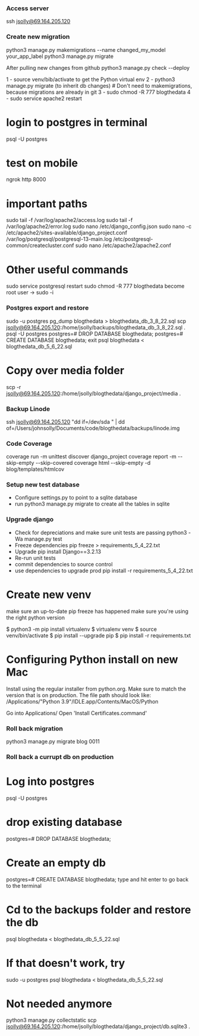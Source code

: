 ### Access server
ssh jsolly@69.164.205.120

### Create new migration
 python3 manage.py makemigrations --name changed_my_model your_app_label
 python3 manage.py migrate


After pulling new changes from github
python3 manage.py check --deploy

1 - source venv/bib/activate to get the Python virtual env
2 - python3 manage.py migrate (to inherit db changes) # Don't need to makemigrations, because migrations are already in git
3 - sudo chmod -R 777 blogthedata
4 - sudo service apache2 restart  


# login to postgres in terminal
psql -U postgres

# test on mobile
ngrok http 8000

# important paths
sudo tail -f /var/log/apache2/access.log
sudo tail -f /var/log/apache2/error.log
sudo nano /etc/django_config.json 
sudo nano -c /etc/apache2/sites-available/django_project.conf
/var/log/postgresql/postgresql-13-main.log
/etc/postgresql-common/createcluster.conf 
sudo nano /etc/apache2/apache2.conf


# Other useful commands
sudo service postgresql restart
sudo chmod -R 777 blogthedata
become root user -> sudo -i

### Postgres export and restore
sudo -u postgres pg_dump blogthedata > blogthedata_db_3_8_22.sql
scp jsolly@69.164.205.120:/home/jsolly/backups/blogthedata_db_3_8_22.sql .
psql -U postgres
postgres=# DROP DATABASE blogthedata;
postgres=# CREATE DATABASE blogthedata;
exit
psql blogthedata < blogthedata_db_5_6_22.sql

# Copy over media folder
scp -r jsolly@69.164.205.120:/home/jsolly/blogthedata/django_project/media .

### Backup Linode
ssh jsolly@69.164.205.120 "dd if=/dev/sda " | dd of=/Users/johnsolly/Documents/code/blogthedata/backups/linode.img


### Code Coverage
coverage run -m unittest discover django_project 
coverage report -m --skip-empty --skip-covered
coverage html --skip-empty -d blog/templates/htmlcov

### Setup new test database
- Configure settings.py to point to a sqlite database
- run python3 manage.py migrate to create all the tables in sqlite

### Upgrade django
- Check for depreciations and make sure unit tests are passing
python3 -Wa manage.py test
- Freeze dependencies
pip freeze > requirements_5_4_22.txt
- Upgrade
pip install Django==3.2.13
- Re-run unit tests
- commit dependencies to source control
- use dependencies to upgrade prod
pip install -r requirements_5_4_22.txt

# Create new venv
make sure an up-to-date pip freeze has happened
make sure you're using the right python version

$ python3 -m pip install virtualenv
$ virtualenv venv
$ source venv/bin/activate
$ pip install --upgrade pip
$ pip install -r requirements.txt

# Configuring Python install on new Mac
Install using the regular installer from python.org. Make sure to match the version that is on production.
The file path should look like:
/Applications/"Python 3.9"/IDLE.app/Contents/MacOS/Python

Go into Applications/<Python Directory>
Open 'Install Certificates.command'


 ### Roll back migration
 python3 manage.py migrate blog 0011

 ### Roll back a currupt db on production
 # Log into postgres
 psql -U postgres
 # drop existing database
postgres=# DROP DATABASE blogthedata;
# Create an empty db
postgres=# CREATE DATABASE blogthedata;
type <exit> and hit enter to go back to the terminal
# Cd to the backups folder and restore the db
psql blogthedata < blogthedata_db_5_5_22.sql
# If that doesn't work, try
sudo -u postgres psql blogthedata < blogthedata_db_5_5_22.sql


# Not needed anymore
python3 manage.py collectstatic
scp jsolly@69.164.205.120:/home/jsolly/blogthedata/django_project/db.sqlite3 .